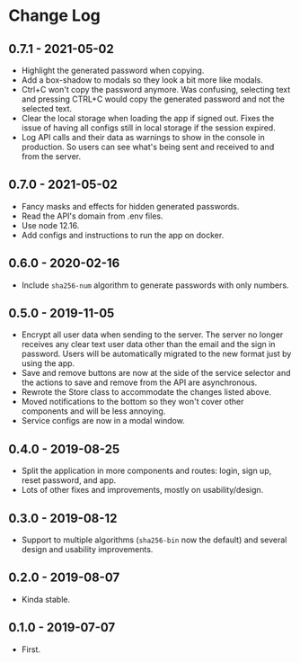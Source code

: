 
# Change Log

## 0.7.1 - 2021-05-02

* Highlight the generated password when copying.
* Add a box-shadow to modals so they look a bit more like modals.
* Ctrl+C won't copy the password anymore. Was confusing, selecting text and pressing CTRL+C would
  copy the generated password and not the selected text.
* Clear the local storage when loading the app if signed out. Fixes the issue of having all configs
  still in local storage if the session expired.
* Log API calls and their data as warnings to show in the console in production. So users can see what's
  being sent and received to and from the server.

## 0.7.0 - 2021-05-02

* Fancy masks and effects for hidden generated passwords.
* Read the API's domain from .env files.
* Use node 12.16.
* Add configs and instructions to run the app on docker.

## 0.6.0 - 2020-02-16

* Include `sha256-num` algorithm to generate passwords with only numbers.

## 0.5.0 - 2019-11-05

* Encrypt all user data when sending to the server. The server no longer receives
  any clear text user data other than the email and the sign in password.
  Users will be automatically migrated to the new format just by using the app.
* Save and remove buttons are now at the side of the service selector and the
  actions to save and remove from the API are asynchronous.
* Rewrote the Store class to accommodate the changes listed above.
* Moved notifications to the bottom so they won't cover other components
  and will be less annoying.
* Service configs are now in a modal window.

## 0.4.0 - 2019-08-25

* Split the application in more components and routes: login, sign up, reset
  password, and app.
* Lots of other fixes and improvements, mostly on usability/design.

## 0.3.0 - 2019-08-12

* Support to multiple algorithms (`sha256-bin` now the default) and several
  design and usability improvements.

## 0.2.0 - 2019-08-07

* Kinda stable.

## 0.1.0 - 2019-07-07

* First.

